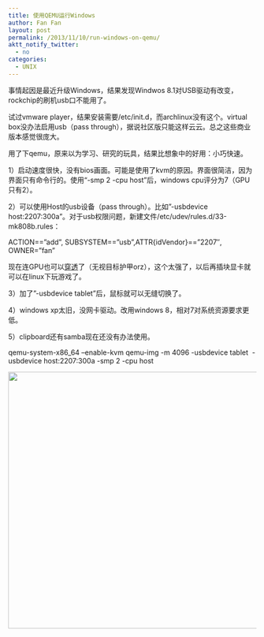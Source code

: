 ```yaml
---
title: 使用QEMU运行Windows
author: Fan Fan
layout: post
permalink: /2013/11/10/run-windows-on-qemu/
aktt_notify_twitter:
  - no
categories:
  - UNIX
---
```

事情起因是最近升级Windows，结果发现Windwos 8.1对USB驱动有改变，rockchip的刷机usb口不能用了。

试过vmware player，结果安装需要/etc/init.d，而archlinux没有这个。virtual box没办法启用usb（pass through），据说社区版只能这样云云。总之这些商业版本感觉很庞大。

用了下qemu，原来以为学习、研究的玩具，结果比想象中的好用：小巧快速。

1）启动速度很快，没有bios画面。可能是使用了kvm的原因。界面很简洁，因为界面只有命令行的。使用“-smp 2 -cpu host”后，windows cpu评分为7（GPU只有2）。

2）可以使用Host的usb设备（pass through）。比如&#8221;-usbdevice host:2207:300a&#8221;。对于usb权限问题，新建文件/etc/udev/rules.d/33-mk808b.rules：

ACTION==&#8221;add&#8221;, SUBSYSTEM==&#8221;usb&#8221;,ATTR{idVendor}==&#8221;2207&#8243;, OWNER=&#8221;fan&#8221;

现在连GPU也可以[穿透][1]了（无视目标护甲orz），这个太强了，以后再插块显卡就可以在linux下玩游戏了。

3）加了&#8221;-usbdevice tablet&#8221;后，鼠标就可以无缝切换了。

4）windows xp太旧，没网卡驱动。改用windows 8，相对7对系统资源要求更低。

5）clipboard还有samba现在还没有办法使用。

qemu-system-x86_64 &#8211;enable-kvm qemu-img -m 4096 -usbdevice tablet  -usbdevice host:2207:300a -smp 2 -cpu host

[<img class="alignnone size-large wp-image-1480" title="Untitled" src="http://fkpwolf.net/WordPress/wp-content/uploads/2013/11/Untitled-1024x920.png" alt="" width="580" height="521" />][2]

 [1]: http://www.phoronix.com/scan.php?page=news_item&px=MTUwOTc
 [2]: http://fkpwolf.net/WordPress/wp-content/uploads/2013/11/Untitled.png